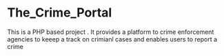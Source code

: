 # The_Crime_Portal
 This is a PHP based project . It provides  a platform to crime enforcement agencies to keeep a track on crimianl cases and enables users to report a crime
